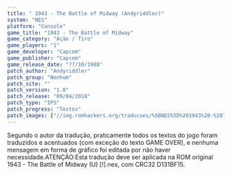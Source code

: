 ```yaml
---
title: " 1943 - The Battle of Midway (Andyriddler)"
system: "NES"
platform: "Console"
game_title: "1943 - The Battle of Midway"
game_category: "Ação / Tiro"
game_players: "1"
game_developer: "Capcom"
game_publisher: "Capcom"
game_release_date: "??/10/1988"
patch_author: "Andyriddler"
patch_group: "Nenhum"
patch_site: ""
patch_version: "1.0"
patch_release: "09/04/2018"
patch_type: "IPS"
patch_progress: "Textos"
patch_images: ["//img.romhackers.org/traducoes/%5BNES%5D%201943%20-%20The%20Battle%20of%20Midway%20-%20Andyriddler%20-%201.png","//img.romhackers.org/traducoes/%5BNES%5D%201943%20-%20The%20Battle%20of%20Midway%20-%20Andyriddler%20-%202.png","//img.romhackers.org/traducoes/%5BNES%5D%201943%20-%20The%20Battle%20of%20Midway%20-%20Andyriddler%20-%203.png"]
---
```

Segundo o autor da tradução, praticamente todos os textos do jogo foram traduzidos e acentuados (com exceção do texto GAME OVER), e nenhuma mensagem em forma de gráfico foi editada por não haver necessidade.ATENÇÃO:Esta tradução deve ser aplicada na ROM original 1943 - The Battle of Midway (U) [!].nes, com CRC32 D131BF15.